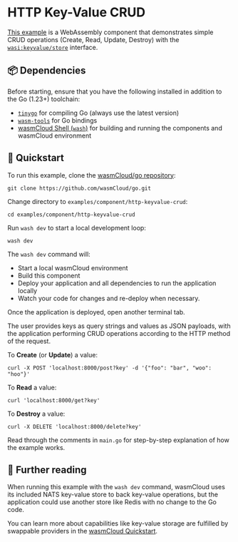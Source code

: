 # HTTP Key-Value CRUD

[This example](https://github.com/wasmCloud/go/tree/main/examples/component/http-keyvalue-crud) is a WebAssembly component that demonstrates simple CRUD operations (Create, Read, Update, Destroy) with the [`wasi:keyvalue/store`](https://github.com/WebAssembly/wasi-keyvalue) interface. 

## 📦 Dependencies

Before starting, ensure that you have the following installed in addition to the Go (1.23+) toolchain:

- [`tinygo`](https://tinygo.org/getting-started/install/) for compiling Go (always use the latest version)
- [`wasm-tools`](https://github.com/bytecodealliance/wasm-tools#installation) for Go bindings
- [wasmCloud Shell (`wash`)](https://wasmcloud.com/docs/installation) for building and running the components and wasmCloud environment

## 👟 Quickstart

To run this example, clone the [wasmCloud/go repository](https://github.com/wasmcloud/go): 

```shell
git clone https://github.com/wasmCloud/go.git
```

Change directory to `examples/component/http-keyvalue-crud`:

```shell
cd examples/component/http-keyvalue-crud
```

Run `wash dev` to start a local development loop:

```shell
wash dev
```

The `wash dev` command will:

- Start a local wasmCloud environment
- Build this component
- Deploy your application and all dependencies to run the application locally
- Watch your code for changes and re-deploy when necessary.

Once the application is deployed, open another terminal tab.

The user provides keys as query strings and values as JSON payloads, with the application performing CRUD operations according to the HTTP method of the request.

To **Create** (or **Update**) a value:

```shell
curl -X POST 'localhost:8000/post?key' -d '{"foo": "bar", "woo": "hoo"}'
```

To **Read** a value:

```shell
curl 'localhost:8000/get?key'
```

To **Destroy** a value:

```shell
curl -X DELETE 'localhost:8000/delete?key'
```

Read through the comments in `main.go` for step-by-step explanation of how the example works.

## 📖 Further reading

When running this example with the `wash dev` command, wasmCloud uses its included NATS key-value store to back key-value operations, but the application could use another store like Redis with no change to the Go code. 

You can learn more about capabilities like key-value storage are fulfilled by swappable providers in the [wasmCloud Quickstart](https://wasmcloud.com/docs/tour/hello-world).  